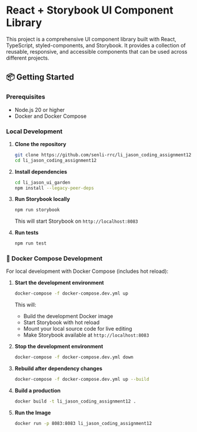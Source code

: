# React + Storybook UI Component Library

This project is a comprehensive UI component library built with React, TypeScript, styled-components, and Storybook. It provides a collection of reusable, responsive, and accessible components that can be used across different projects.

## 📦 Getting Started

### Prerequisites

- Node.js 20 or higher
- Docker and Docker Compose

### Local Development

1. **Clone the repository**
   ```bash
   git clone https://github.com/senli-rrc/li_jason_coding_assignment12.git
   cd li_jason_coding_assignment12
   ```

2. **Install dependencies**
   ```bash
   cd li_jason_ui_garden
   npm install --legacy-peer-deps
   ```

3. **Run Storybook locally**
   ```bash
   npm run storybook
   ```
   This will start Storybook on `http://localhost:8083`

4. **Run tests**
   ```bash
   npm run test
   ```

### 🐳 Docker Compose Development

For local development with Docker Compose (includes hot reload):

1. **Start the development environment**
   ```bash
   docker-compose -f docker-compose.dev.yml up
   ```
   This will:
   - Build the development Docker image
   - Start Storybook with hot reload
   - Mount your local source code for live editing
   - Make Storybook available at `http://localhost:8083`

2. **Stop the development environment**
   ```bash
   docker-compose -f docker-compose.dev.yml down
   ```

3. **Rebuild after dependency changes**
   ```bash
   docker-compose -f docker-compose.dev.yml up --build
   ```
4. **Build a production**
   ```bash
   docker build -t li_jason_coding_assignment12 .
   ```

5. **Run the Image**
   ```bash
   docker run -p 8083:8083 li_jason_coding_assignment12
   ```